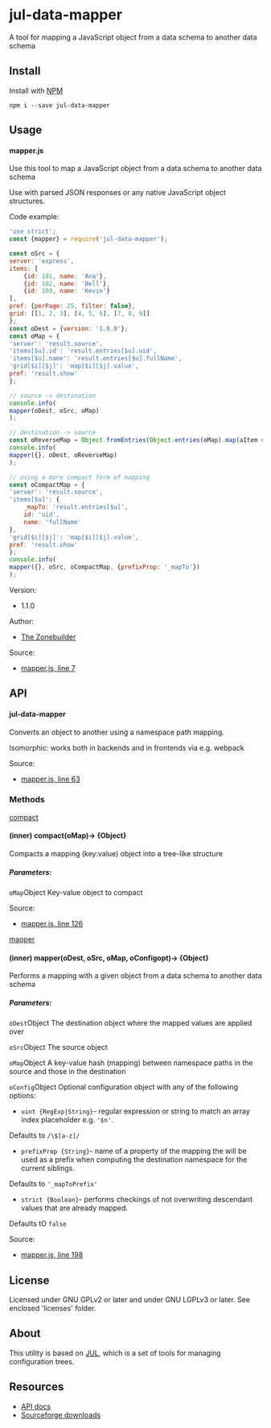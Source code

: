 # jul-data-mapper

A tool for mapping a JavaScript object from a data schema to another data schema

## Install

Install with [NPM](https://www.npmjs.com/)

`npm i --save jul-data-mapper`

## Usage

#### mapper.js

Use this tool to map a JavaScript object from a data schema to another data schema

Use with parsed JSON responses or any native JavaScript object structures.

Code example:
```js
'use strict';
const {mapper} = require('jul-data-mapper');

const oSrc = {
server: 'express',
items: [
    {id: 101, name: 'Ana'},
    {id: 102, name: 'Bell'},
    {id: 103, name: 'Kevin'}
],
pref: {perPage: 25, filter: false},
grid: [[1, 2, 3], [4, 5, 6], [7, 8, 9]]
};
const oDest = {version: '1.0.0'};
const oMap = {
'server': 'result.source',
'items[$u].id': 'result.entries[$u].uid',
'items[$u].name': 'result.entries[$u].fullName',
'grid[$i][$j]': 'map[$i][$j].value',
pref: 'result.show'
};

// source -> destination
console.info(
mapper(oDest, oSrc, oMap)
);

// destination -> source
const oReverseMap = Object.fromEntries(Object.entries(oMap).map(aItem =>aItem.reverse()));
console.info(
mapper({}, oDest, oReverseMap)
);

// using a more compact form of mapping
const oCompactMap = {
'server': 'result.source',
'items[$u]': {
    _mapTo: 'result.entries[$u]',
    id: 'uid',
    name: 'fullName'
},
'grid[$i][$j]': 'map[$i][$j].value',
pref: 'result.show'
};
console.info(
mapper({}, oSrc, oCompactMap, {prefixProp: '_mapTo'})
);

```
Version:
- 1.1.0

Author:
- [The Zonebuilder](https://www.google.com/search?hl=en&amp;num=50&amp;start=0&amp;safe=0&amp;filter=0&amp;nfpr=1&amp;q=The+Zonebuilder+web+development+programming+IT+society+philosophy+politics)

Source:
- [mapper.js, line 7](source/lib/mapper.js#L7)

## API

#### jul-data-mapper

Converts an object to another using a namespace path mapping.

Isomorphic: works both in backends and in frontends via e.g. webpack

Source:
- [mapper.js, line 63](source/lib/mapper.js#L63)

### Methods
[compact](#~compact)
#### (inner) compact(oMap)&rarr; {Object}

Compacts a mapping (key:value) object into a tree-like structure

##### Parameters:
`oMap`Object
Key-value object to compact

Source:
- [mapper.js, line 126](source/lib/mapper.js#L126)

[mapper](#~mapper)
#### (inner) mapper(oDest, oSrc, oMap, oConfigopt)&rarr; {Object}

Performs a mapping with a given object from a data schema to another data schema

##### Parameters:
`oDest`Object
The destination object where the mapped values are applied over

`oSrc`Object
The source object

`oMap`Object
A key-value hash (mapping) between namespace paths in the source and those in the destination

`oConfig`Object
<optional>
Optional configuration object with any of the following options:
- `uint {RegExp|String}`- regular expression or string to match an array index
placeholder e.g. `'$n'`. 

Defaults to `/\$[a-z]/`
- `prefixProp {String}`- name of a property of the mapping the will be used
as a prefix when computing the destination namespace for the current siblings.

Defaults to `'_mapToPrefix'`
- `strict {Boolean}`- performs checkings of not overwriting descendant values
that are already mapped. 

Defaults tO `false`

Source:
- [mapper.js, line 198](source/lib/mapper.js#L198)

## License

Licensed under GNU GPLv2 or later and under GNU LGPLv3 or later. See enclosed 'licenses' folder.

## About

This utility is based on [JUL](https://www.npmjs.com/package/jul), 
which is a set of tools for managing configuration trees.

## Resources

- [API docs](https://zonebuilder.github.io/data-mapper/docs/)
- [Sourceforge downloads](https://sourceforge.net/u/zonebuilder/)

